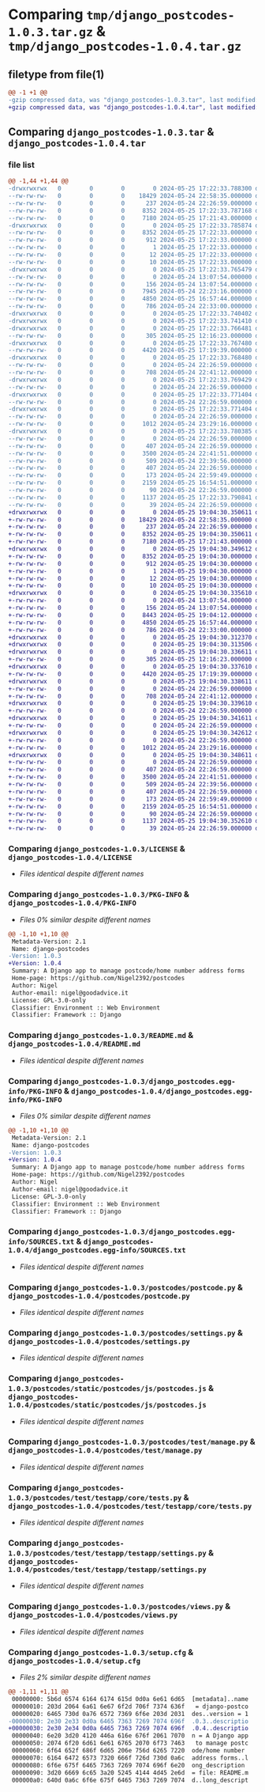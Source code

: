 # Comparing `tmp/django_postcodes-1.0.3.tar.gz` & `tmp/django_postcodes-1.0.4.tar.gz`

## filetype from file(1)

```diff
@@ -1 +1 @@
-gzip compressed data, was "django_postcodes-1.0.3.tar", last modified: Sat May 25 17:22:33 2024, max compression
+gzip compressed data, was "django_postcodes-1.0.4.tar", last modified: Sat May 25 19:04:30 2024, max compression
```

## Comparing `django_postcodes-1.0.3.tar` & `django_postcodes-1.0.4.tar`

### file list

```diff
@@ -1,44 +1,44 @@
-drwxrwxrwx   0        0        0        0 2024-05-25 17:22:33.788300 django_postcodes-1.0.3/
--rw-rw-rw-   0        0        0    18429 2024-05-24 22:58:35.000000 django_postcodes-1.0.3/LICENSE
--rw-rw-rw-   0        0        0      237 2024-05-24 22:26:59.000000 django_postcodes-1.0.3/MANIFEST.in
--rw-rw-rw-   0        0        0     8352 2024-05-25 17:22:33.787168 django_postcodes-1.0.3/PKG-INFO
--rw-rw-rw-   0        0        0     7180 2024-05-25 17:21:43.000000 django_postcodes-1.0.3/README.md
-drwxrwxrwx   0        0        0        0 2024-05-25 17:22:33.785874 django_postcodes-1.0.3/django_postcodes.egg-info/
--rw-rw-rw-   0        0        0     8352 2024-05-25 17:22:33.000000 django_postcodes-1.0.3/django_postcodes.egg-info/PKG-INFO
--rw-rw-rw-   0        0        0      912 2024-05-25 17:22:33.000000 django_postcodes-1.0.3/django_postcodes.egg-info/SOURCES.txt
--rw-rw-rw-   0        0        0        1 2024-05-25 17:22:33.000000 django_postcodes-1.0.3/django_postcodes.egg-info/dependency_links.txt
--rw-rw-rw-   0        0        0       12 2024-05-25 17:22:33.000000 django_postcodes-1.0.3/django_postcodes.egg-info/requires.txt
--rw-rw-rw-   0        0        0       10 2024-05-25 17:22:33.000000 django_postcodes-1.0.3/django_postcodes.egg-info/top_level.txt
-drwxrwxrwx   0        0        0        0 2024-05-25 17:22:33.765479 django_postcodes-1.0.3/postcodes/
--rw-rw-rw-   0        0        0        0 2024-05-24 13:07:54.000000 django_postcodes-1.0.3/postcodes/__init__.py
--rw-rw-rw-   0        0        0      156 2024-05-24 13:07:54.000000 django_postcodes-1.0.3/postcodes/apps.py
--rw-rw-rw-   0        0        0     7945 2024-05-24 22:23:16.000000 django_postcodes-1.0.3/postcodes/countries.py
--rw-rw-rw-   0        0        0     4850 2024-05-25 16:57:44.000000 django_postcodes-1.0.3/postcodes/postcode.py
--rw-rw-rw-   0        0        0      786 2024-05-24 22:33:00.000000 django_postcodes-1.0.3/postcodes/settings.py
-drwxrwxrwx   0        0        0        0 2024-05-25 17:22:33.740402 django_postcodes-1.0.3/postcodes/static/
-drwxrwxrwx   0        0        0        0 2024-05-25 17:22:33.741410 django_postcodes-1.0.3/postcodes/static/postcodes/
-drwxrwxrwx   0        0        0        0 2024-05-25 17:22:33.766481 django_postcodes-1.0.3/postcodes/static/postcodes/css/
--rw-rw-rw-   0        0        0      305 2024-05-25 12:16:23.000000 django_postcodes-1.0.3/postcodes/static/postcodes/css/postcodes.css
-drwxrwxrwx   0        0        0        0 2024-05-25 17:22:33.767480 django_postcodes-1.0.3/postcodes/static/postcodes/js/
--rw-rw-rw-   0        0        0     4420 2024-05-25 17:19:39.000000 django_postcodes-1.0.3/postcodes/static/postcodes/js/postcodes.js
-drwxrwxrwx   0        0        0        0 2024-05-25 17:22:33.768480 django_postcodes-1.0.3/postcodes/test/
--rw-rw-rw-   0        0        0        0 2024-05-24 22:26:59.000000 django_postcodes-1.0.3/postcodes/test/__init__.py
--rw-rw-rw-   0        0        0      708 2024-05-24 22:41:12.000000 django_postcodes-1.0.3/postcodes/test/manage.py
-drwxrwxrwx   0        0        0        0 2024-05-25 17:22:33.769429 django_postcodes-1.0.3/postcodes/test/testapp/
--rw-rw-rw-   0        0        0        0 2024-05-24 22:26:59.000000 django_postcodes-1.0.3/postcodes/test/testapp/__init__.py
-drwxrwxrwx   0        0        0        0 2024-05-25 17:22:33.771404 django_postcodes-1.0.3/postcodes/test/testapp/core/
--rw-rw-rw-   0        0        0        0 2024-05-24 22:26:59.000000 django_postcodes-1.0.3/postcodes/test/testapp/core/__init__.py
-drwxrwxrwx   0        0        0        0 2024-05-25 17:22:33.771404 django_postcodes-1.0.3/postcodes/test/testapp/core/migrations/
--rw-rw-rw-   0        0        0        0 2024-05-24 22:26:59.000000 django_postcodes-1.0.3/postcodes/test/testapp/core/migrations/__init__.py
--rw-rw-rw-   0        0        0     1012 2024-05-24 23:29:16.000000 django_postcodes-1.0.3/postcodes/test/testapp/core/tests.py
-drwxrwxrwx   0        0        0        0 2024-05-25 17:22:33.780385 django_postcodes-1.0.3/postcodes/test/testapp/testapp/
--rw-rw-rw-   0        0        0        0 2024-05-24 22:26:59.000000 django_postcodes-1.0.3/postcodes/test/testapp/testapp/__init__.py
--rw-rw-rw-   0        0        0      407 2024-05-24 22:26:59.000000 django_postcodes-1.0.3/postcodes/test/testapp/testapp/asgi.py
--rw-rw-rw-   0        0        0     3500 2024-05-24 22:41:51.000000 django_postcodes-1.0.3/postcodes/test/testapp/testapp/settings.py
--rw-rw-rw-   0        0        0      509 2024-05-24 22:39:56.000000 django_postcodes-1.0.3/postcodes/test/testapp/testapp/urls.py
--rw-rw-rw-   0        0        0      407 2024-05-24 22:26:59.000000 django_postcodes-1.0.3/postcodes/test/testapp/testapp/wsgi.py
--rw-rw-rw-   0        0        0      173 2024-05-24 22:59:49.000000 django_postcodes-1.0.3/postcodes/urls.py
--rw-rw-rw-   0        0        0     2159 2024-05-25 16:54:51.000000 django_postcodes-1.0.3/postcodes/views.py
--rw-rw-rw-   0        0        0       90 2024-05-24 22:26:59.000000 django_postcodes-1.0.3/pyproject.toml
--rw-rw-rw-   0        0        0     1137 2024-05-25 17:22:33.790841 django_postcodes-1.0.3/setup.cfg
--rw-rw-rw-   0        0        0       39 2024-05-24 22:26:59.000000 django_postcodes-1.0.3/setup.py
+drwxrwxrwx   0        0        0        0 2024-05-25 19:04:30.350611 django_postcodes-1.0.4/
+-rw-rw-rw-   0        0        0    18429 2024-05-24 22:58:35.000000 django_postcodes-1.0.4/LICENSE
+-rw-rw-rw-   0        0        0      237 2024-05-24 22:26:59.000000 django_postcodes-1.0.4/MANIFEST.in
+-rw-rw-rw-   0        0        0     8352 2024-05-25 19:04:30.350611 django_postcodes-1.0.4/PKG-INFO
+-rw-rw-rw-   0        0        0     7180 2024-05-25 17:21:43.000000 django_postcodes-1.0.4/README.md
+drwxrwxrwx   0        0        0        0 2024-05-25 19:04:30.349612 django_postcodes-1.0.4/django_postcodes.egg-info/
+-rw-rw-rw-   0        0        0     8352 2024-05-25 19:04:30.000000 django_postcodes-1.0.4/django_postcodes.egg-info/PKG-INFO
+-rw-rw-rw-   0        0        0      912 2024-05-25 19:04:30.000000 django_postcodes-1.0.4/django_postcodes.egg-info/SOURCES.txt
+-rw-rw-rw-   0        0        0        1 2024-05-25 19:04:30.000000 django_postcodes-1.0.4/django_postcodes.egg-info/dependency_links.txt
+-rw-rw-rw-   0        0        0       12 2024-05-25 19:04:30.000000 django_postcodes-1.0.4/django_postcodes.egg-info/requires.txt
+-rw-rw-rw-   0        0        0       10 2024-05-25 19:04:30.000000 django_postcodes-1.0.4/django_postcodes.egg-info/top_level.txt
+drwxrwxrwx   0        0        0        0 2024-05-25 19:04:30.335610 django_postcodes-1.0.4/postcodes/
+-rw-rw-rw-   0        0        0        0 2024-05-24 13:07:54.000000 django_postcodes-1.0.4/postcodes/__init__.py
+-rw-rw-rw-   0        0        0      156 2024-05-24 13:07:54.000000 django_postcodes-1.0.4/postcodes/apps.py
+-rw-rw-rw-   0        0        0     8443 2024-05-25 19:04:12.000000 django_postcodes-1.0.4/postcodes/countries.py
+-rw-rw-rw-   0        0        0     4850 2024-05-25 16:57:44.000000 django_postcodes-1.0.4/postcodes/postcode.py
+-rw-rw-rw-   0        0        0      786 2024-05-24 22:33:00.000000 django_postcodes-1.0.4/postcodes/settings.py
+drwxrwxrwx   0        0        0        0 2024-05-25 19:04:30.312370 django_postcodes-1.0.4/postcodes/static/
+drwxrwxrwx   0        0        0        0 2024-05-25 19:04:30.313506 django_postcodes-1.0.4/postcodes/static/postcodes/
+drwxrwxrwx   0        0        0        0 2024-05-25 19:04:30.336611 django_postcodes-1.0.4/postcodes/static/postcodes/css/
+-rw-rw-rw-   0        0        0      305 2024-05-25 12:16:23.000000 django_postcodes-1.0.4/postcodes/static/postcodes/css/postcodes.css
+drwxrwxrwx   0        0        0        0 2024-05-25 19:04:30.337610 django_postcodes-1.0.4/postcodes/static/postcodes/js/
+-rw-rw-rw-   0        0        0     4420 2024-05-25 17:19:39.000000 django_postcodes-1.0.4/postcodes/static/postcodes/js/postcodes.js
+drwxrwxrwx   0        0        0        0 2024-05-25 19:04:30.338611 django_postcodes-1.0.4/postcodes/test/
+-rw-rw-rw-   0        0        0        0 2024-05-24 22:26:59.000000 django_postcodes-1.0.4/postcodes/test/__init__.py
+-rw-rw-rw-   0        0        0      708 2024-05-24 22:41:12.000000 django_postcodes-1.0.4/postcodes/test/manage.py
+drwxrwxrwx   0        0        0        0 2024-05-25 19:04:30.339610 django_postcodes-1.0.4/postcodes/test/testapp/
+-rw-rw-rw-   0        0        0        0 2024-05-24 22:26:59.000000 django_postcodes-1.0.4/postcodes/test/testapp/__init__.py
+drwxrwxrwx   0        0        0        0 2024-05-25 19:04:30.341611 django_postcodes-1.0.4/postcodes/test/testapp/core/
+-rw-rw-rw-   0        0        0        0 2024-05-24 22:26:59.000000 django_postcodes-1.0.4/postcodes/test/testapp/core/__init__.py
+drwxrwxrwx   0        0        0        0 2024-05-25 19:04:30.342612 django_postcodes-1.0.4/postcodes/test/testapp/core/migrations/
+-rw-rw-rw-   0        0        0        0 2024-05-24 22:26:59.000000 django_postcodes-1.0.4/postcodes/test/testapp/core/migrations/__init__.py
+-rw-rw-rw-   0        0        0     1012 2024-05-24 23:29:16.000000 django_postcodes-1.0.4/postcodes/test/testapp/core/tests.py
+drwxrwxrwx   0        0        0        0 2024-05-25 19:04:30.348611 django_postcodes-1.0.4/postcodes/test/testapp/testapp/
+-rw-rw-rw-   0        0        0        0 2024-05-24 22:26:59.000000 django_postcodes-1.0.4/postcodes/test/testapp/testapp/__init__.py
+-rw-rw-rw-   0        0        0      407 2024-05-24 22:26:59.000000 django_postcodes-1.0.4/postcodes/test/testapp/testapp/asgi.py
+-rw-rw-rw-   0        0        0     3500 2024-05-24 22:41:51.000000 django_postcodes-1.0.4/postcodes/test/testapp/testapp/settings.py
+-rw-rw-rw-   0        0        0      509 2024-05-24 22:39:56.000000 django_postcodes-1.0.4/postcodes/test/testapp/testapp/urls.py
+-rw-rw-rw-   0        0        0      407 2024-05-24 22:26:59.000000 django_postcodes-1.0.4/postcodes/test/testapp/testapp/wsgi.py
+-rw-rw-rw-   0        0        0      173 2024-05-24 22:59:49.000000 django_postcodes-1.0.4/postcodes/urls.py
+-rw-rw-rw-   0        0        0     2159 2024-05-25 16:54:51.000000 django_postcodes-1.0.4/postcodes/views.py
+-rw-rw-rw-   0        0        0       90 2024-05-24 22:26:59.000000 django_postcodes-1.0.4/pyproject.toml
+-rw-rw-rw-   0        0        0     1137 2024-05-25 19:04:30.352610 django_postcodes-1.0.4/setup.cfg
+-rw-rw-rw-   0        0        0       39 2024-05-24 22:26:59.000000 django_postcodes-1.0.4/setup.py
```

### Comparing `django_postcodes-1.0.3/LICENSE` & `django_postcodes-1.0.4/LICENSE`

 * *Files identical despite different names*

### Comparing `django_postcodes-1.0.3/PKG-INFO` & `django_postcodes-1.0.4/PKG-INFO`

 * *Files 0% similar despite different names*

```diff
@@ -1,10 +1,10 @@
 Metadata-Version: 2.1
 Name: django-postcodes
-Version: 1.0.3
+Version: 1.0.4
 Summary: A Django app to manage postcode/home number address forms
 Home-page: https://github.com/Nigel2392/postcodes
 Author: Nigel
 Author-email: nigel@goodadvice.it
 License: GPL-3.0-only
 Classifier: Environment :: Web Environment
 Classifier: Framework :: Django
```

### Comparing `django_postcodes-1.0.3/README.md` & `django_postcodes-1.0.4/README.md`

 * *Files identical despite different names*

### Comparing `django_postcodes-1.0.3/django_postcodes.egg-info/PKG-INFO` & `django_postcodes-1.0.4/django_postcodes.egg-info/PKG-INFO`

 * *Files 0% similar despite different names*

```diff
@@ -1,10 +1,10 @@
 Metadata-Version: 2.1
 Name: django-postcodes
-Version: 1.0.3
+Version: 1.0.4
 Summary: A Django app to manage postcode/home number address forms
 Home-page: https://github.com/Nigel2392/postcodes
 Author: Nigel
 Author-email: nigel@goodadvice.it
 License: GPL-3.0-only
 Classifier: Environment :: Web Environment
 Classifier: Framework :: Django
```

### Comparing `django_postcodes-1.0.3/django_postcodes.egg-info/SOURCES.txt` & `django_postcodes-1.0.4/django_postcodes.egg-info/SOURCES.txt`

 * *Files identical despite different names*

### Comparing `django_postcodes-1.0.3/postcodes/postcode.py` & `django_postcodes-1.0.4/postcodes/postcode.py`

 * *Files identical despite different names*

### Comparing `django_postcodes-1.0.3/postcodes/settings.py` & `django_postcodes-1.0.4/postcodes/settings.py`

 * *Files identical despite different names*

### Comparing `django_postcodes-1.0.3/postcodes/static/postcodes/js/postcodes.js` & `django_postcodes-1.0.4/postcodes/static/postcodes/js/postcodes.js`

 * *Files identical despite different names*

### Comparing `django_postcodes-1.0.3/postcodes/test/manage.py` & `django_postcodes-1.0.4/postcodes/test/manage.py`

 * *Files identical despite different names*

### Comparing `django_postcodes-1.0.3/postcodes/test/testapp/core/tests.py` & `django_postcodes-1.0.4/postcodes/test/testapp/core/tests.py`

 * *Files identical despite different names*

### Comparing `django_postcodes-1.0.3/postcodes/test/testapp/testapp/settings.py` & `django_postcodes-1.0.4/postcodes/test/testapp/testapp/settings.py`

 * *Files identical despite different names*

### Comparing `django_postcodes-1.0.3/postcodes/views.py` & `django_postcodes-1.0.4/postcodes/views.py`

 * *Files identical despite different names*

### Comparing `django_postcodes-1.0.3/setup.cfg` & `django_postcodes-1.0.4/setup.cfg`

 * *Files 2% similar despite different names*

```diff
@@ -1,11 +1,11 @@
 00000000: 5b6d 6574 6164 6174 615d 0d0a 6e61 6d65  [metadata]..name
 00000010: 203d 2064 6a61 6e67 6f2d 706f 7374 636f   = django-postco
 00000020: 6465 730d 0a76 6572 7369 6f6e 203d 2031  des..version = 1
-00000030: 2e30 2e33 0d0a 6465 7363 7269 7074 696f  .0.3..descriptio
+00000030: 2e30 2e34 0d0a 6465 7363 7269 7074 696f  .0.4..descriptio
 00000040: 6e20 3d20 4120 446a 616e 676f 2061 7070  n = A Django app
 00000050: 2074 6f20 6d61 6e61 6765 2070 6f73 7463   to manage postc
 00000060: 6f64 652f 686f 6d65 206e 756d 6265 7220  ode/home number 
 00000070: 6164 6472 6573 7320 666f 726d 730d 0a6c  address forms..l
 00000080: 6f6e 675f 6465 7363 7269 7074 696f 6e20  ong_description 
 00000090: 3d20 6669 6c65 3a20 5245 4144 4d45 2e6d  = file: README.m
 000000a0: 640d 0a6c 6f6e 675f 6465 7363 7269 7074  d..long_descript
```

